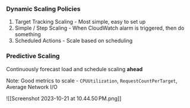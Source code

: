 
### Dynamic Scaling Policies

1. Target Tracking Scaling - Most simple, easy to set up
2. Simple / Step Scaling - When CloudWatch alarm is triggered, then do something
3. Scheduled Actions - Scale based on scheduling

### Predictive Scaling

Continuously forecast load and schedule scaling **ahead**

Note: Good metrics to scale - `CPUUtilization`, `RequestCountPerTarget`, Average Network I/O

![[Screenshot 2023-10-21 at 10.44.50 PM.png]]